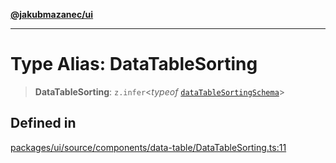 [**@jakubmazanec/ui**](../README.md)

---

# Type Alias: DataTableSorting

> **DataTableSorting**: `z.infer`\<_typeof_
> [`dataTableSortingSchema`](../variables/dataTableSortingSchema.md)\>

## Defined in

[packages/ui/source/components/data-table/DataTableSorting.ts:11](https://github.com/jakubmazanec/tools/blob/077fa4993ebe623b1c463499cc41912353ae6eb1/packages/ui/source/components/data-table/DataTableSorting.ts#L11)
